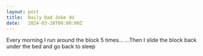 ```yaml
---
layout: post
title:  Daily Dad Joke 4U
date:   2024-03-28T00:00:00Z
---
```

Every morning I run around the block 5 times... ...Then I slide the block back under the bed and go back to sleep
